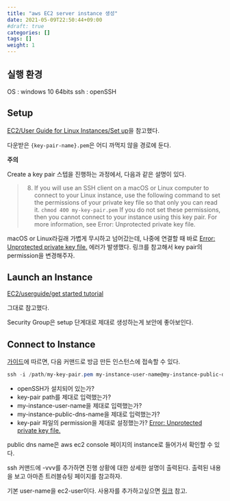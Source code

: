 ```yaml
---
title: "aws EC2 server instance 생성"
date: 2021-05-09T22:50:44+09:00
#draft: true
categories: []
tags: []
weight: 1
---
```


## 실행 환경

OS : windows 10 64bits
ssh : openSSH

## Setup

[EC2/User Guide for Linux Instances/Set up](https://docs.aws.amazon.com/AWSEC2/latest/UserGuide/get-set-up-for-amazon-ec2.html)을 참고했다.

다운받은 `{key-pair-name}.pem`은 어디 까먹지 않을 경로에 둔다.

**주의**

Create a key pair 스텝을 진행하는 과정에서, 다음과 같은 설명이 있다.

>8. If you will use an SSH client on a macOS or Linux computer to connect to your Linux instance, use the following command to set the permissions of your private key file so that only you can read it.
`chmod 400 my-key-pair.pem`
If you do not set these permissions, then you cannot connect to your instance using this key pair. For more information, see Error: Unprotected private key file.

macOS or Linux라길래 가볍게 무시하고 넘어갔는데, 나중에 연결할 때 바로 [Error: Unprotected private key file.](https://docs.aws.amazon.com/AWSEC2/latest/UserGuide/TroubleshootingInstancesConnecting.html#troubleshoot-unprotected-key) 에러가 발생했다. 링크를 참고해서 key pair의 permission을 변경해주자.

## Launch an Instance

[EC2/userguide/get started tutorial](https://docs.aws.amazon.com/AWSEC2/latest/UserGuide/EC2_GetStarted.html#ec2-launch-instance)

그대로 참고했다.

Security Group은 setup 단계대로 제대로 생성하는게 보안에 좋아보인다.

## Connect to Instance

[가이드](https://docs.aws.amazon.com/AWSEC2/latest/UserGuide/AccessingInstancesLinux.html)에 따르면, 다음 커맨드로 방금 만든 인스턴스에 접속할 수 있다.

```powershell
ssh -i /path/my-key-pair.pem my-instance-user-name@my-instance-public-dns-name
```

- openSSH가 설치되어 있는가?
- key-pair path를 제대로 입력했는가?
- my-instance-user-name을 제대로 입력했는가?
- my-instance-public-dns-name을 제대로 입력했는가?
- key-pair 파일의 permission을 제대로 설정했는가? [Error: Unprotected private key file.](https://docs.aws.amazon.com/AWSEC2/latest/UserGuide/TroubleshootingInstancesConnecting.html#troubleshoot-unprotected-key)

public dns name은 aws ec2 console 페이지의 instance로 들어가서 확인할 수 있다.

ssh 커맨드에 -vvv를 추가하면 진행 상황에 대한 상세한 설명이 출력된다. 출력된 내용을 보고 아마존 트러블슈팅 페이지를 참고하자.

기본 user-name을 ec2-user이다. 사용자를 추가하고싶으면 [링크](https://docs.aws.amazon.com/ko_kr/AWSEC2/latest/UserGuide/managing-users.html) 참고.